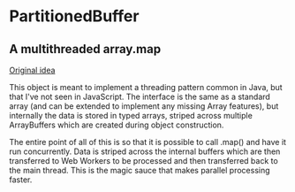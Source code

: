 PartitionedBuffer
=================

## A multithreaded array.map

[Original idea](http://jsfiddle.net/stupid_genius/kucQ7/)

This object is meant to implement a threading pattern common in Java, but that I've not seen in JavaScript.  The interface is the same as a standard array (and can be extended to implement any missing Array features), but internally the data is stored in typed arrays, striped across multiple ArrayBuffers which are created during object construction.

The entire point of all of this is so that it is possible to call .map() and have it run concurrently.  Data is striped across the internal buffers which are then transferred to Web Workers to be processed and then transferred back to the main thread.  This is the magic sauce that makes parallel processing faster.
